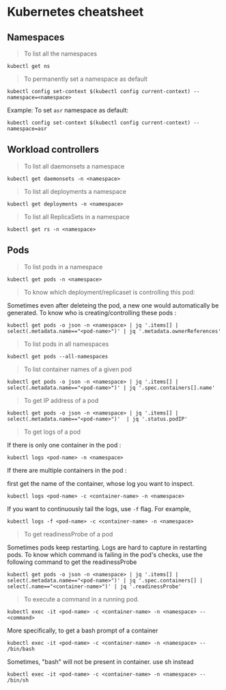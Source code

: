 # Kubernetes cheatsheet 

## Namespaces


> To list all the namespaces

`kubectl get ns`

> To permanently set a namespace as default

`kubectl config set-context $(kubectl config current-context) --namespace=<namespace>`

Example: To set `asr` namespace as default:

`kubectl config set-context $(kubectl config current-context) --namespace=asr`


## Workload controllers

> To list all daemonsets a namespace

`kubectl get daemonsets -n <namespace>`

> To list all deployments a namespace

`kubectl get deployments -n <namespace>`

> To list all ReplicaSets in a namespace

`kubectl get rs -n <namespace>`


## Pods

> To list pods in a namespace

`kubectl get pods -n <namespace>`

> To know which deployment/replicaset is controlling this pod:

Sometimes even after deleteing the pod, a new one would automatically be generated. To know who is creating/controlling these pods :

`kubectl get pods -o json -n <namespace> | jq '.items[] | select(.metadata.name=="<pod-name>")' | jq '.metadata.ownerReferences'`

> To list pods in all namespaces

`kubectl get pods --all-namespaces`


> To list container names of a given pod

`kubectl get pods -o json -n <namespace> | jq '.items[] | select(.metadata.name=="<pod-name>")' | jq '.spec.containers[].name'`


> To get IP address of a pod

`kubectl get pods -o json -n <namespace> | jq '.items[] | select(.metadata.name=="<pod-name>")'  | jq '.status.podIP'`


> To get logs of a pod

If there is only one container in the pod :

`kubectl logs <pod-name> -n <namespace>`

If there are multiple containers in the pod :

first get the name of the container, whose log you want to inspect.

`kubectl logs <pod-name> -c <container-name> -n <namespace>`

If you want to continuously tail the logs, use `-f` flag. For example,

`kubectl logs -f <pod-name> -c <container-name> -n <namespace>`


> To get readinessProbe of a pod

Sometimes pods keep restarting. Logs are hard to capture in restarting pods. To know which command is failing in the pod's checks, use the following command to get the readinessProbe

`kubectl get pods -o json -n <namespace> | jq '.items[] | select(.metadata.name=="<pod-name>")' | jq '.spec.containers[] | select(.name=="<container-name>")' | jq '.readinessProbe'` 


> To execute a command in a running pod.

`kubectl exec -it <pod-name> -c <container-name> -n <namespace> -- <command>`

More specifically, to get a bash prompt of a container

`kubectl exec -it <pod-name> -c <container-name> -n <namespace> -- /bin/bash`

Sometimes, "bash" will not be present in container. use sh instead

`kubectl exec -it <pod-name> -c <container-name> -n <namespace> -- /bin/sh`




